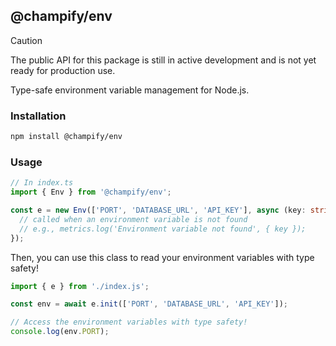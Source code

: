 ## @champify/env

> [!CAUTION]
> The public API for this package is still in active development and is not yet ready for production use.

Type-safe environment variable management for Node.js.

### Installation

```bash
npm install @champify/env
```

### Usage

```typescript
// In index.ts
import { Env } from '@champify/env';

const e = new Env(['PORT', 'DATABASE_URL', 'API_KEY'], async (key: string) => {
  // called when an environment variable is not found
  // e.g., metrics.log('Environment variable not found', { key });
});
```

Then, you can use this class to read your environment variables with type safety!

```typescript
import { e } from './index.js';

const env = await e.init(['PORT', 'DATABASE_URL', 'API_KEY']);

// Access the environment variables with type safety!
console.log(env.PORT);
```